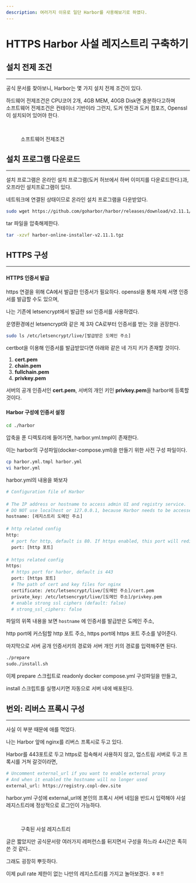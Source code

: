 ```yaml
---
description: 여러가지 이유로 일단 Harbor를 사용해보기로 하였다.
---
```


# HTTPS Harbor 사설 레지스트리 구축하기

## 설치 전제 조건

***

공식 문서를 찾아보니, Harbor는 몇 가지 설치 전제 조건이 있다.

하드웨어 전제조건은 CPU코어 2개, 4GB MEM, 40GB Disk면 충분하다고하며\
소프트웨어 전제조건은 컨테이너 기반이라 그런지, 도커 엔진과 도커 컴포즈, Openssl이 설치되어 있어야 한다.

<figure><img src="../../.gitbook/assets/스크린샷 2024-08-27 오후 5.10.58.png" alt="" width="308"><figcaption><p>소프트웨어 전제조건</p></figcaption></figure>



## 설치 프로그램 다운로드

***

설치 프로그램은 온라인 설치 프로그램(도커 허브에서 하버 이미지를 다운로드한다.)과, 오프라인 설치프로그램이 있다.

네트워크에 연결된 상태이므로 온라인 설치 프로그램을 다운받았다.

```sh
sudo wget https://github.com/goharbor/harbor/releases/download/v2.11.1/harbor-online-installer-v2.11.1.tgz
```

tar 파일을 압축해제한다.

```sh
tar -xzvf harbor-online-installer-v2.11.1.tgz
```



## HTTPS 구성

***

#### HTTPS 인증서 발급

https 연결을 위해 CA에서 발급한 인증서가 필요하다. openssl을 통해 자체 서명 인증서를 발급할 수도 있으며,

나는 기존에 letsencrypt에서 발급한 ssl 인증서를 사용하였다.

운영환경에선 letsencrypt와 같은 제 3자 CA로부터 인증서를 받는 것을 권장한다.

```bash
sudo ls /etc/letsencrypt/live/[발급받은 도메인 주소]
```

certbot을 이용해 인증서를 발급받았다면 아래와 같은 네 가지 키가 존재할 것이다.

1. **cert.pem**&#x20;
2. **chain.pem**&#x20;
3. **fullchain.pem**&#x20;
4. **privkey.pem**

서버의 공개 인증서인 **cert.pem**, 서버의 개인 키인 **privkey.pem**을 harbor에 등록할 것이다.



#### Harbor 구성에 인증서 설정

```bash
cd ./harbor
```

압축을 푼 디렉토리에 들어가면, harbor.yml.tmpl이 존재한다.

이는 harbor의 구성파일(docker-compose.yml)을 만들기 위한 사전 구성 파일이다.

```bash
cp harbor.yml.tmpl harbor.yml
vi harbor.yml
```

harbor.yml의 내용을 봐보자

```bash
# Configuration file of Harbor

# The IP address or hostname to access admin UI and registry service.
# DO NOT use localhost or 127.0.0.1, because Harbor needs to be accessed by external clients.
hostname: [레지스트리 도메인 주소]

# http related config
http:
  # port for http, default is 80. If https enabled, this port will redirect to https port
  port: [http 포트]

# https related config
https:
  # https port for harbor, default is 443
  port: [https 포트]
  # The path of cert and key files for nginx
  certificate: /etc/letsencrypt/live/[도메인 주소]/cert.pem
  private_key: /etc/letsencrypt/live/[도메인 주소]/privkey.pem
  # enable strong ssl ciphers (default: false)
  # strong_ssl_ciphers: false
```

파일의 위쪽 내용을 보면 `hostname` 에 인증서를 발급받은 도메인 주소,&#x20;

http port에 커스텀할 http 포트 주소, https port에 https 포트 주소를 넣어준다.

마지막으로 서버 공개 인증서키의 경로와 서버 개인 키의 경로를 입력해주면 된다.

```bash
./prepare
sudo./install.sh
```

이제 prepare 스크립트로 readonly docker compose.yml 구성파일을 만들고,&#x20;

install 스크립트를 실행시키면 자동으로 서버 내에 배포된다.



## 번외: 리버스 프록시 구성

***

사실 이 부분 때문에 애를 먹었다.

나는 Harbor 앞에 nginx를 리버스 프록시로 두고 있다.

Harbor를 443포트로 두고 https로 접속해서 사용하지 않고, 업스트림 서버로 두고 프록시를 거쳐 갈것이라면,

```bash
# Uncomment external_url if you want to enable external proxy
# And when it enabled the hostname will no longer used
external_url: https://registry.copl-dev.site
```

harbor.yml 구성에 external\_url에 본인의 프록시 서버 네임을 반드시 입력해야 사설 레지스트리에 정상적으로 로그인이 가능하다.

<figure><img src="../../.gitbook/assets/스크린샷 2024-08-27 오후 11.19.12.png" alt=""><figcaption><p>구축된 사설 레지스트리</p></figcaption></figure>



글은 짧았지만 공식문서랑 여러가지 레퍼런스를 뒤지면서 구성을 하느라 4시간은 족히 쓴 것 같다..

그래도 굉장히 뿌듯하다.



이제 pull rate 제한이 없는 나만의 레지스트리를 가지고 놀아보겠다. ㅎㅎ!!
